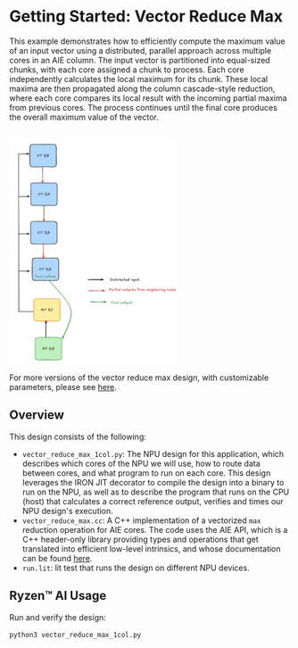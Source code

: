 # Getting Started: Vector Reduce Max

This example demonstrates how to efficiently compute the maximum value of an input vector using a distributed, parallel approach across multiple cores in an AIE column. The input vector is partitioned into equal-sized chunks, with each core assigned a chunk to process. Each core independently calculates the local maximum for its chunk. These local maxima are then propagated along the column cascade-style reduction, where each core compares its local result with the incoming partial maxima from previous cores. The process continues until the final core produces the overall maximum value of the vector.

<br><img src="figures/Dataflow.png" alt="Dataflow" width="300"/>

For more versions of the vector reduce max design, with customizable parameters, please see [here](../../basic/vector_reduce_max/).

## Overview

This design consists of the following:

* `vector_reduce_max_1col.py`: The NPU design for this application,
  which describes which cores of the NPU we will use, how to route data between
  cores, and what program to run on each core. This design leverages the IRON
  JIT decorator to compile the design into a binary to run on the NPU, as well as 
  to describe the program that runs on the CPU (host) that calculates a correct 
  reference output, verifies and times our NPU design's execution.
* `vector_reduce_max.cc`: A C++ implementation of a vectorized `max` reduction operation for AIE cores. The code uses the AIE API, which is a C++ header-only library providing types and operations that get translated into efficient low-level intrinsics, and whose documentation can be found [here](https://www.xilinx.com/htmldocs/xilinx2023_2/aiengine_api/aie_api/doc/index.html).
* `run.lit`: lit test that runs the design on different NPU devices.

## Ryzen™ AI Usage

Run and verify the design:

```shell
python3 vector_reduce_max_1col.py
```
